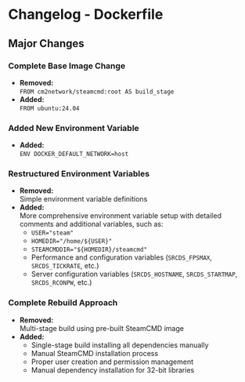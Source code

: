 # Changelog - Dockerfile

## Major Changes

### Complete Base Image Change

- **Removed:**  
    `FROM cm2network/steamcmd:root AS build_stage`
- **Added:**  
    `FROM ubuntu:24.04`

### Added New Environment Variable

- **Added:**  
    `ENV DOCKER_DEFAULT_NETWORK=host`

### Restructured Environment Variables

- **Removed:**  
    Simple environment variable definitions
- **Added:**  
    More comprehensive environment variable setup with detailed comments and additional variables, such as:
    - `USER="steam"`
    - `HOMEDIR="/home/${USER}"`
    - `STEAMCMDDIR="${HOMEDIR}/steamcmd"`
    - Performance and configuration variables (`SRCDS_FPSMAX`, `SRCDS_TICKRATE`, etc.)
    - Server configuration variables (`SRCDS_HOSTNAME`, `SRCDS_STARTMAP`, `SRCDS_RCONPW`, etc.)

### Complete Rebuild Approach

- **Removed:**  
    Multi-stage build using pre-built SteamCMD image
- **Added:**  
    - Single-stage build installing all dependencies manually
    - Manual SteamCMD installation process
    - Proper user creation and permission management
    - Manual dependency installation for 32-bit libraries
